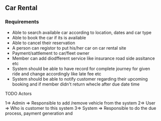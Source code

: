 ## Car Rental 

### Requirements

- Able to search available car according to location, dates and car type
- Able to book the car if its is available
- Able to cancel their reservation
- A person can registor to put his/her car on car rental site
- Payment/sattlement to car/fleet owner
- Member can add diodfferent service like insurance road side assitance etc
- System should be able to have record for complete journey for given ride and change accordingly like late fee etc
- System should be able to notify customer regarding their upcoming booking and if member didn't return whecle after due date time


TODO Actors

1=> Admin => Responsible to add /remove vehicle from the system
2=> User => Who is customer to this system
3=> System => Responsible to do the due process, payment generation and
